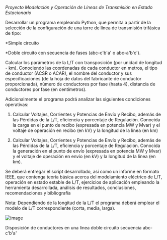 *Proyecto Modelación y Operación de Líneas de Transmisión en Estado Estacionario*

Desarrollar un programa empleando Python, que permita a partir de la selección de la configuración de una torre de línea de transmisión trifásica de tipo: 

*Simple circuito

*Doble circuito con secuencia de fases (abc-c'b'a' o abc-a'b'c').

Calcular los parámetros de la L/T con transposición (por unidad de longitud - km). Conociendo
las coordenadas de cada conductor en metros, el tipo de conductor (ACSR o ACAR), el nombre 
del conductor y sus especificaciones (de la hoja de datos del fabricante de conductor 
proporcionada), número de conductores por fase (hasta 4), distancia de conductores por fase 
(en centímetros).

Adicionalmente el programa podrá analizar las siguientes condiciones operativas:

1. Calcular Voltajes, Corrientes y Potencias de Envío y Recibo, además de las Pérdidas de 
la L/T, eficiencia y porcentaje de Regulación. Conocida la carga en el punto de recibo 
(expresada en potencia MW y Mvar) y el voltaje de operación en recibo (en kV) y la 
longitud de la línea (en km)

3. Calcular Voltajes, Corrientes y Potencias de Envío y Recibo, además de las Pérdidas de 
la L/T, eficiencia y porcentaje de Regulación. Conocida la generación en el punto de 
envío (expresada en potencia MW y Mvar) y el voltaje de operación en envío (en kV) y 
la longitud de la línea (en km).

Se deberá entregar el script desarrollado, así como un informe en formato IEEE, que contenga 
teoría básica acerca del modelamiento eléctrico de L/T, operación en estado estable de L/T, 
ejercicios de aplicación empleando la herramienta desarrollada, análisis de resultados, 
conclusiones, recomendaciones y bibliografía

Nota: Dependiendo de la longitud de la L/T el programa deberá emplear el modelo de L/T 
correspondiente (corta, media, larga).


![image](https://github.com/KevsAndres/LINEAS_TRANSMISION_SEP/assets/144057823/7633b530-41b3-46e3-89d3-9da3fe3e321c)

Disposición de conductores en una línea doble circuito secuencia abc-c'b'a'
